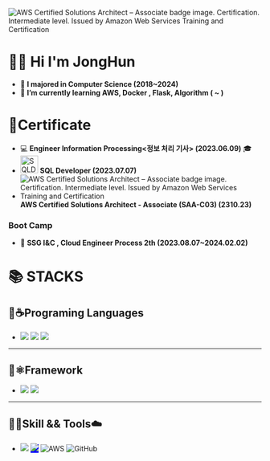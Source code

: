 


<!--
**seojonghon/seojonghon** is a ✨ _special_ ✨ repository because its `README.md` (this file) appears on your GitHub profile.

Here are some ideas to get you started:

-->
![AWS Certified Solutions Architect – Associate badge image. Certification. Intermediate level. Issued by Amazon Web Services Training and Certification](https://images.credly.com/size/100x100/images/0e284c3f-5164-4b21-8660-0d84737941bc/image.png)
#  👨‍💻 Hi I'm JongHun
- 🏫 **I majored in Computer Science (2018~2024)**
- 🌱 **I’m currently learning AWS, Docker , Flask, Algorithm (  ~ )**


# 📜Certificate
- 💻  **Engineer Information Processing<정보 처리 기사> (2023.06.09)** 🎓
-  <img src="https://velog.velcdn.com/images/kimyeji203/post/0455f8cf-57aa-42bf-a683-651048348368/image.png" alt="SQLD 데이터 모델링" width="35" height="35"> **SQL Developer (2023.07.07)**
- ![AWS Certified Solutions Architect – Associate badge image. Certification. Intermediate level. Issued by Amazon Web Services Training and Certification](https://images.credly.com/size/25x25/images/0e284c3f-5164-4b21-8660-0d84737941bc/image.png)  **AWS Certified Solutions Architect - Associate (SAA-C03) (2310.23)**  

### Boot Camp

-  🏢 **SSG I&C , Cloud Engineer Process 2th (2023.08.07~2024.02.02)**

<h1>📚 STACKS</div>

**<h2>🐍☕️Programing Languages</h2>**
- <img src="https://img.shields.io/badge/python-3776AB?style=for-the-badge&logo=python&logoColor=white"> <img src="https://img.shields.io/badge/linux-FCC624?style=for-the-badge&logo=linux&logoColor=black"> <img src="https://img.shields.io/badge/html5-E34F26?style=for-the-badge&logo=html5&logoColor=white">
-  ----------

**<h2> 🍃⚛️Framework</h2>**
- <img src="https://img.shields.io/badge/flask-000000?style=for-the-badge&logo=flask&logoColor=white"> <img src="https://img.shields.io/badge/springboot-6DB33F?style=for-the-badge&logo=spring-boot&logoColor=white">

----------
 **<h2>🐳🚢Skill && Tools☁️</h2>**
- <img src="https://img.shields.io/badge/kubernetes-1.26-blue?style=for-the-badge&logo=kubernetes&logoColor=white"> <span style="background-color: blue;"><img src="https://img.shields.io/badge/docker-20.10-blue?style=for-the-badge&logo=docker&logoColor=white"></span> ![AWS](https://img.shields.io/badge/AWS-%23FF9900.svg?style=for-the-badge&logo=amazon-aws&logoColor=white)
![GitHub](https://img.shields.io/badge/github-%23121011.svg?style=for-the-badge&logo=github&logoColor=white)
